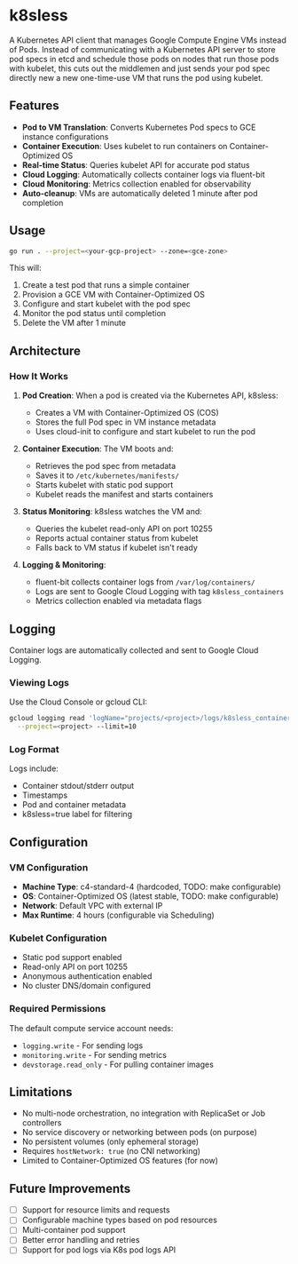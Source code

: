 # k8sless

A Kubernetes API client that manages Google Compute Engine VMs instead of Pods. Instead of communicating with a Kubernetes API server to store pod specs in etcd and schedule those pods on nodes that run those pods with kubelet, this cuts out the middlemen and just sends your pod spec directly new a new one-time-use VM that runs the pod using kubelet.

## Features

- **Pod to VM Translation**: Converts Kubernetes Pod specs to GCE instance configurations
- **Container Execution**: Uses kubelet to run containers on Container-Optimized OS
- **Real-time Status**: Queries kubelet API for accurate pod status
- **Cloud Logging**: Automatically collects container logs via fluent-bit
- **Cloud Monitoring**: Metrics collection enabled for observability
- **Auto-cleanup**: VMs are automatically deleted 1 minute after pod completion

## Usage

```bash
go run . --project=<your-gcp-project> --zone=<gce-zone>
```

This will:
1. Create a test pod that runs a simple container
2. Provision a GCE VM with Container-Optimized OS
3. Configure and start kubelet with the pod spec
4. Monitor the pod status until completion
5. Delete the VM after 1 minute

## Architecture

### How It Works

1. **Pod Creation**: When a pod is created via the Kubernetes API, k8sless:
   - Creates a VM with Container-Optimized OS (COS)
   - Stores the full Pod spec in VM instance metadata
   - Uses cloud-init to configure and start kubelet to run the pod

2. **Container Execution**: The VM boots and:
   - Retrieves the pod spec from metadata
   - Saves it to `/etc/kubernetes/manifests/`
   - Starts kubelet with static pod support
   - Kubelet reads the manifest and starts containers

3. **Status Monitoring**: k8sless watches the VM and:
   - Queries the kubelet read-only API on port 10255
   - Reports actual container status from kubelet
   - Falls back to VM status if kubelet isn't ready

4. **Logging & Monitoring**:
   - fluent-bit collects container logs from `/var/log/containers/`
   - Logs are sent to Google Cloud Logging with tag `k8sless_containers`
   - Metrics collection enabled via metadata flags

## Logging

Container logs are automatically collected and sent to Google Cloud Logging. 

### Viewing Logs

Use the Cloud Console or gcloud CLI:

```bash
gcloud logging read 'logName="projects/<project>/logs/k8sless_containers"' \
  --project=<project> --limit=10
```

### Log Format

Logs include:
- Container stdout/stderr output
- Timestamps
- Pod and container metadata
- k8sless=true label for filtering

## Configuration

### VM Configuration
- **Machine Type**: c4-standard-4 (hardcoded, TODO: make configurable)
- **OS**: Container-Optimized OS (latest stable, TODO: make configurable)
- **Network**: Default VPC with external IP
- **Max Runtime**: 4 hours (configurable via Scheduling)

### Kubelet Configuration
- Static pod support enabled
- Read-only API on port 10255
- Anonymous authentication enabled
- No cluster DNS/domain configured

### Required Permissions

The default compute service account needs:
- `logging.write` - For sending logs
- `monitoring.write` - For sending metrics  
- `devstorage.read_only` - For pulling container images

## Limitations

- No multi-node orchestration, no integration with ReplicaSet or Job controllers
- No service discovery or networking between pods (on purpose)
- No persistent volumes (only ephemeral storage)
- Requires `hostNetwork: true` (no CNI networking)
- Limited to Container-Optimized OS features (for now)

## Future Improvements

- [ ] Support for resource limits and requests
- [ ] Configurable machine types based on pod resources
- [ ] Multi-container pod support
- [ ] Better error handling and retries
- [ ] Support for pod logs via K8s pod logs API
